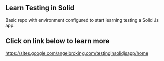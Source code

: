 ## Learn Testing in Solid
Basic repo with environment configured to start learning testing a Solid Js app. 

## Click on link below to learn more
https://sites.google.com/angelbroking.com/testinginsolidjsapp/home
